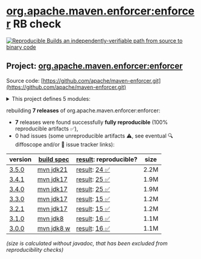 [org.apache.maven.enforcer:enforcer](https://central.sonatype.com/artifact/org.apache.maven.enforcer/enforcer/versions) RB check
=======

[![Reproducible Builds](https://reproducible-builds.org/images/logos/rb.svg) an independently-verifiable path from source to binary code](https://reproducible-builds.org/)

## Project: [org.apache.maven.enforcer:enforcer](https://central.sonatype.com/artifact/org.apache.maven.enforcer/enforcer/versions)

Source code: [https://github.com/apache/maven-enforcer.git](https://github.com/apache/maven-enforcer.git)

<details><summary>This project defines 5 modules:</summary>

* [org.apache.maven.enforcer:enforcer](https://central.sonatype.com/artifact/org.apache.maven.enforcer/enforcer/3.5.0)
* [org.apache.maven.enforcer:enforcer-api](https://central.sonatype.com/artifact/org.apache.maven.enforcer/enforcer-api/3.5.0)
* [org.apache.maven.enforcer:enforcer-rules](https://central.sonatype.com/artifact/org.apache.maven.enforcer/enforcer-rules/3.5.0)
* [org.apache.maven.extensions:maven-enforcer-extension](https://central.sonatype.com/artifact/org.apache.maven.extensions/maven-enforcer-extension/3.5.0)
* [org.apache.maven.plugins:maven-enforcer-plugin](https://central.sonatype.com/artifact/org.apache.maven.plugins/maven-enforcer-plugin/3.5.0)
</details>

rebuilding **7 releases** of org.apache.maven.enforcer:enforcer:
- **7** releases were found successfully **fully reproducible** (100% reproducible artifacts :white_check_mark:),
- 0 had issues (some unreproducible artifacts :warning:, see eventual :mag: diffoscope and/or :memo: issue tracker links):

| version | [build spec](/BUILDSPEC.md) | [result](https://reproducible-builds.org/docs/jvm/): reproducible? | size |
| -- | --------- | ------ | -- |
| [3.5.0](https://central.sonatype.com/artifact/org.apache.maven.enforcer/enforcer/3.5.0/pom) | [mvn jdk21](maven-enforcer-plugin-3.5.0.buildspec) | [result](enforcer-3.5.0.buildinfo): [24 :white_check_mark: ](enforcer-3.5.0.buildcompare) | 2.2M |
| [3.4.1](https://central.sonatype.com/artifact/org.apache.maven.enforcer/enforcer/3.4.1/pom) | [mvn jdk17](maven-enforcer-plugin-3.4.1.buildspec) | [result](enforcer-3.4.1.buildinfo): [25 :white_check_mark: ](enforcer-3.4.1.buildcompare) | 1.9M |
| [3.4.0](https://central.sonatype.com/artifact/org.apache.maven.enforcer/enforcer/3.4.0/pom) | [mvn jdk17](maven-enforcer-plugin-3.4.0.buildspec) | [result](enforcer-3.4.0.buildinfo): [25 :white_check_mark: ](enforcer-3.4.0.buildcompare) | 1.9M |
| [3.3.0](https://central.sonatype.com/artifact/org.apache.maven.enforcer/enforcer/3.3.0/pom) | [mvn jdk17](maven-enforcer-plugin-3.3.0.buildspec) | [result](enforcer-3.3.0.buildinfo): [15 :white_check_mark: ](enforcer-3.3.0.buildcompare) | 1.2M |
| [3.2.1](https://central.sonatype.com/artifact/org.apache.maven.enforcer/enforcer/3.2.1/pom) | [mvn jdk17](maven-enforcer-plugin-3.2.1.buildspec) | [result](enforcer-3.2.1.buildinfo): [15 :white_check_mark: ](enforcer-3.2.1.buildcompare) | 1.2M |
| [3.1.0](https://central.sonatype.com/artifact/org.apache.maven.enforcer/enforcer/3.1.0/pom) | [mvn jdk8](maven-enforcer-plugin-3.1.0.buildspec) | [result](enforcer-3.1.0.buildinfo): [16 :white_check_mark: ](enforcer-3.1.0.buildcompare) | 1.1M |
| [3.0.0](https://central.sonatype.com/artifact/org.apache.maven.enforcer/enforcer/3.0.0/pom) | [mvn jdk8 w](maven-enforcer-plugin-3.0.0.buildspec) | [result](enforcer-3.0.0.buildinfo): [16 :white_check_mark: ](enforcer-3.0.0.buildcompare) | 1.1M |

<i>(size is calculated without javadoc, that has been excluded from reproducibility checks)</i>
